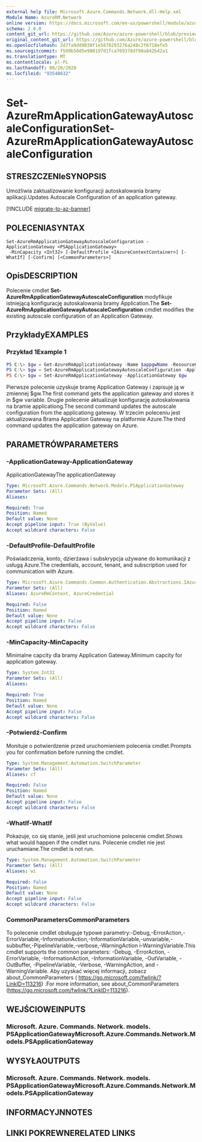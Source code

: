```yaml
---
external help file: Microsoft.Azure.Commands.Network.dll-Help.xml
Module Name: AzureRM.Network
online version: https://docs.microsoft.com/en-us/powershell/module/azurerm.network/set-azurermapplicationgatewayautoscaleconfiguration
schema: 2.0.0
content_git_url: https://github.com/Azure/azure-powershell/blob/preview/src/ResourceManager/Network/Commands.Network/help/Set-AzureRmApplicationGatewayAutoscaleConfiguration.md
original_content_git_url: https://github.com/Azure/azure-powershell/blob/preview/src/ResourceManager/Network/Commands.Network/help/Set-AzureRmApplicationGatewayAutoscaleConfiguration.md
ms.openlocfilehash: 2d7fa9dd9030f1e5878293276a248c2f6718efe5
ms.sourcegitcommit: f599b50d5e980197d1fca769378df90a842b42a1
ms.translationtype: MT
ms.contentlocale: pl-PL
ms.lasthandoff: 08/20/2020
ms.locfileid: "93548632"
---
```

# <span data-ttu-id="7f69d-101">Set-AzureRmApplicationGatewayAutoscaleConfiguration</span><span class="sxs-lookup"><span data-stu-id="7f69d-101">Set-AzureRmApplicationGatewayAutoscaleConfiguration</span></span>

## <span data-ttu-id="7f69d-102">STRESZCZENIe</span><span class="sxs-lookup"><span data-stu-id="7f69d-102">SYNOPSIS</span></span>
<span data-ttu-id="7f69d-103">Umożliwia zaktualizowanie konfiguracji autoskalowania bramy aplikacji.</span><span class="sxs-lookup"><span data-stu-id="7f69d-103">Updates Autoscale Configuration of an application gateway.</span></span>

[!INCLUDE [migrate-to-az-banner](../../includes/migrate-to-az-banner.md)]

## <span data-ttu-id="7f69d-104">POLECENIA</span><span class="sxs-lookup"><span data-stu-id="7f69d-104">SYNTAX</span></span>

```
Set-AzureRmApplicationGatewayAutoscaleConfiguration -ApplicationGateway <PSApplicationGateway>
 -MinCapacity <Int32> [-DefaultProfile <IAzureContextContainer>] [-WhatIf] [-Confirm] [<CommonParameters>]
```

## <span data-ttu-id="7f69d-105">Opis</span><span class="sxs-lookup"><span data-stu-id="7f69d-105">DESCRIPTION</span></span>
<span data-ttu-id="7f69d-106">Polecenie cmdlet **Set-AzureRmApplicationGatewayAutoscaleConfiguration** modyfikuje istniejącą konfigurację autoskalowania bramy Application.</span><span class="sxs-lookup"><span data-stu-id="7f69d-106">The **Set-AzureRmApplicationGatewayAutoscaleConfiguration** cmdlet modifies the existing autoscale configuration of an Application Gateway.</span></span>

## <span data-ttu-id="7f69d-107">Przykłady</span><span class="sxs-lookup"><span data-stu-id="7f69d-107">EXAMPLES</span></span>

### <span data-ttu-id="7f69d-108">Przykład 1</span><span class="sxs-lookup"><span data-stu-id="7f69d-108">Example 1</span></span>
```powershell
PS C:\> $gw = Get-AzureRmApplicationGateway -Name $appgwName -ResourceGroupName $resgpName
PS C:\> $gw = Set-AzureRmApplicationGatewayAutoscaleConfiguration -ApplicationGateway $gw -MinCapacity 5
PS C:\> $gw = Set-AzureRmApplicationGateway -ApplicationGateway $gw
```

<span data-ttu-id="7f69d-109">Pierwsze polecenie uzyskuje bramę Application Gateway i zapisuje ją w zmiennej $gw.</span><span class="sxs-lookup"><span data-stu-id="7f69d-109">The first command gets the application gateway and stores it in $gw variable.</span></span>
<span data-ttu-id="7f69d-110">Drugie polecenie aktualizuje konfigurację autoskalowania na bramie applicationg.</span><span class="sxs-lookup"><span data-stu-id="7f69d-110">The second command updates the autoscale configuration from the applicationg gateway.</span></span>
<span data-ttu-id="7f69d-111">W trzecim poleceniu jest aktualizowana Brama Application Gateway na platformie Azure.</span><span class="sxs-lookup"><span data-stu-id="7f69d-111">The third command updates the application gateway on Azure.</span></span>

## <span data-ttu-id="7f69d-112">PARAMETRÓW</span><span class="sxs-lookup"><span data-stu-id="7f69d-112">PARAMETERS</span></span>

### <span data-ttu-id="7f69d-113">-ApplicationGateway</span><span class="sxs-lookup"><span data-stu-id="7f69d-113">-ApplicationGateway</span></span>
<span data-ttu-id="7f69d-114">ApplicationGateway</span><span class="sxs-lookup"><span data-stu-id="7f69d-114">The applicationGateway</span></span>

```yaml
Type: Microsoft.Azure.Commands.Network.Models.PSApplicationGateway
Parameter Sets: (All)
Aliases:

Required: True
Position: Named
Default value: None
Accept pipeline input: True (ByValue)
Accept wildcard characters: False
```

### <span data-ttu-id="7f69d-115">-DefaultProfile</span><span class="sxs-lookup"><span data-stu-id="7f69d-115">-DefaultProfile</span></span>
<span data-ttu-id="7f69d-116">Poświadczenia, konto, dzierżawa i subskrypcja używane do komunikacji z usługą Azure.</span><span class="sxs-lookup"><span data-stu-id="7f69d-116">The credentials, account, tenant, and subscription used for communication with Azure.</span></span>

```yaml
Type: Microsoft.Azure.Commands.Common.Authentication.Abstractions.IAzureContextContainer
Parameter Sets: (All)
Aliases: AzureRmContext, AzureCredential

Required: False
Position: Named
Default value: None
Accept pipeline input: False
Accept wildcard characters: False
```

### <span data-ttu-id="7f69d-117">-MinCapacity</span><span class="sxs-lookup"><span data-stu-id="7f69d-117">-MinCapacity</span></span>
<span data-ttu-id="7f69d-118">Minimalne capcity dla bramy Application Gateway.</span><span class="sxs-lookup"><span data-stu-id="7f69d-118">Minimum capcity for application gateway.</span></span>

```yaml
Type: System.Int32
Parameter Sets: (All)
Aliases:

Required: True
Position: Named
Default value: None
Accept pipeline input: False
Accept wildcard characters: False
```

### <span data-ttu-id="7f69d-119">-Potwierdź</span><span class="sxs-lookup"><span data-stu-id="7f69d-119">-Confirm</span></span>
<span data-ttu-id="7f69d-120">Monituje o potwierdzenie przed uruchomieniem polecenia cmdlet.</span><span class="sxs-lookup"><span data-stu-id="7f69d-120">Prompts you for confirmation before running the cmdlet.</span></span>

```yaml
Type: System.Management.Automation.SwitchParameter
Parameter Sets: (All)
Aliases: cf

Required: False
Position: Named
Default value: None
Accept pipeline input: False
Accept wildcard characters: False
```

### <span data-ttu-id="7f69d-121">-WhatIf</span><span class="sxs-lookup"><span data-stu-id="7f69d-121">-WhatIf</span></span>
<span data-ttu-id="7f69d-122">Pokazuje, co się stanie, jeśli jest uruchomione polecenie cmdlet.</span><span class="sxs-lookup"><span data-stu-id="7f69d-122">Shows what would happen if the cmdlet runs.</span></span>
<span data-ttu-id="7f69d-123">Polecenie cmdlet nie jest uruchamiane.</span><span class="sxs-lookup"><span data-stu-id="7f69d-123">The cmdlet is not run.</span></span>

```yaml
Type: System.Management.Automation.SwitchParameter
Parameter Sets: (All)
Aliases: wi

Required: False
Position: Named
Default value: None
Accept pipeline input: False
Accept wildcard characters: False
```

### <span data-ttu-id="7f69d-124">CommonParameters</span><span class="sxs-lookup"><span data-stu-id="7f69d-124">CommonParameters</span></span>
<span data-ttu-id="7f69d-125">To polecenie cmdlet obsługuje typowe parametry:-Debug,-ErrorAction,-ErrorVariable,-InformationAction,-InformationVariable,-unvariable,-subbuffer,-PipelineVariable,-verbose,-WarningAction i-WarningVariable.</span><span class="sxs-lookup"><span data-stu-id="7f69d-125">This cmdlet supports the common parameters: -Debug, -ErrorAction, -ErrorVariable, -InformationAction, -InformationVariable, -OutVariable, -OutBuffer, -PipelineVariable, -Verbose, -WarningAction, and -WarningVariable.</span></span> <span data-ttu-id="7f69d-126">Aby uzyskać więcej informacji, zobacz about_CommonParameters ( https://go.microsoft.com/fwlink/?LinkID=113216) .</span><span class="sxs-lookup"><span data-stu-id="7f69d-126">For more information, see about_CommonParameters (https://go.microsoft.com/fwlink/?LinkID=113216).</span></span>

## <span data-ttu-id="7f69d-127">WEJŚCIOWE</span><span class="sxs-lookup"><span data-stu-id="7f69d-127">INPUTS</span></span>

### <span data-ttu-id="7f69d-128">Microsoft. Azure. Commands. Network. models. PSApplicationGateway</span><span class="sxs-lookup"><span data-stu-id="7f69d-128">Microsoft.Azure.Commands.Network.Models.PSApplicationGateway</span></span>

## <span data-ttu-id="7f69d-129">WYSYŁA</span><span class="sxs-lookup"><span data-stu-id="7f69d-129">OUTPUTS</span></span>

### <span data-ttu-id="7f69d-130">Microsoft. Azure. Commands. Network. models. PSApplicationGateway</span><span class="sxs-lookup"><span data-stu-id="7f69d-130">Microsoft.Azure.Commands.Network.Models.PSApplicationGateway</span></span>

## <span data-ttu-id="7f69d-131">INFORMACYJN</span><span class="sxs-lookup"><span data-stu-id="7f69d-131">NOTES</span></span>

## <span data-ttu-id="7f69d-132">LINKI POKREWNE</span><span class="sxs-lookup"><span data-stu-id="7f69d-132">RELATED LINKS</span></span>
